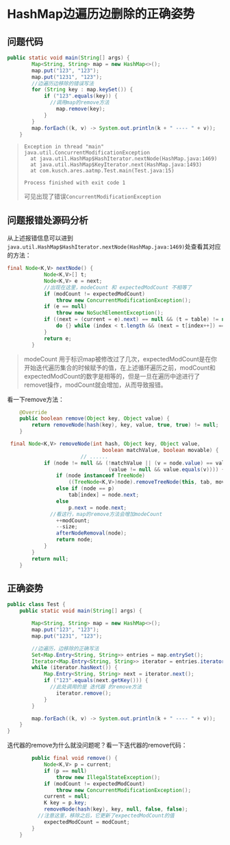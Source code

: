 # HashMap边遍历边删除的正确姿势
## 问题代码

```java
public static void main(String[] args) {
        Map<String, String> map = new HashMap<>();
        map.put("123", "123");
        map.put("1231", "123");
        //边遍历边移除的错误写法
        for (String key : map.keySet()) {
            if ("123".equals(key)) {
              //调用map的remove方法
                map.remove(key);
            }
        }
        map.forEach((k, v) -> System.out.println(k + " ---- " + v));
    }
```

> ```
> Exception in thread "main" java.util.ConcurrentModificationException
> 	at java.util.HashMap$HashIterator.nextNode(HashMap.java:1469)
> 	at java.util.HashMap$KeyIterator.next(HashMap.java:1493)
> 	at com.kusch.ares.aatmp.Test.main(Test.java:15)
> 
> Process finished with exit code 1
> ```
>
> 可见出现了错误`ConcurrentModificationException`

## 问题报错处源码分析

从上述报错信息可以进到`java.util.HashMap$HashIterator.nextNode(HashMap.java:1469)`处查看其对应的方法：

```java
final Node<K,V> nextNode() {
            Node<K,V>[] t;
            Node<K,V> e = next;
            //出现在这里，modeCount 和 expectedModCount 不相等了
            if (modCount != expectedModCount)
                throw new ConcurrentModificationException();
            if (e == null)
                throw new NoSuchElementException();
            if ((next = (current = e).next) == null && (t = table) != null) {
                do {} while (index < t.length && (next = t[index++]) == null);
            }
            return e;
        }
```

> modeCount 用于标识map被修改过了几次，expectedModCount是在你开始迭代遍历集合的时候赋予的值，在上述循环遍历之前，modCount和expectedModCount的数字是相等的，但是一旦在遍历中途进行了removet操作，modCount就会增加，从而导致报错。

看一下remove方法：

```java
    @Override
    public boolean remove(Object key, Object value) {
        return removeNode(hash(key), key, value, true, true) != null;
    }
```

```java
 final Node<K,V> removeNode(int hash, Object key, Object value,
                               boolean matchValue, boolean movable) {
						// ......
            if (node != null && (!matchValue || (v = node.value) == value ||
                                 (value != null && value.equals(v)))) {
                if (node instanceof TreeNode)
                    ((TreeNode<K,V>)node).removeTreeNode(this, tab, movable);
                else if (node == p)
                    tab[index] = node.next;
                else
                    p.next = node.next;
              //看这行，map的remove方法会增加modeCount
                ++modCount;
                --size;
                afterNodeRemoval(node);
                return node;
            }
        }
        return null;
    }
```

## 正确姿势

```java
public class Test {
    public static void main(String[] args) {

        Map<String, String> map = new HashMap<>();
        map.put("123", "123");
        map.put("1231", "123");

        //边遍历，边移除的正确写法
        Set<Map.Entry<String, String>> entries = map.entrySet();
        Iterator<Map.Entry<String, String>> iterator = entries.iterator();
        while (iterator.hasNext()) {
            Map.Entry<String, String> next = iterator.next();
            if ("123".equals(next.getKey())) {
              //此处调用的是 迭代器 的remove方法
                iterator.remove();
            }
        }

        map.forEach((k, v) -> System.out.println(k + " ---- " + v));
    }
}
```

迭代器的remove为什么就没问题呢？看一下迭代器的remove代码：

```java
        public final void remove() {
            Node<K,V> p = current;
            if (p == null)
                throw new IllegalStateException();
            if (modCount != expectedModCount)
                throw new ConcurrentModificationException();
            current = null;
            K key = p.key;
            removeNode(hash(key), key, null, false, false);
          //注意这里，移除之后，它更新了expectedModCount的值
            expectedModCount = modCount;
        }
    }
```

